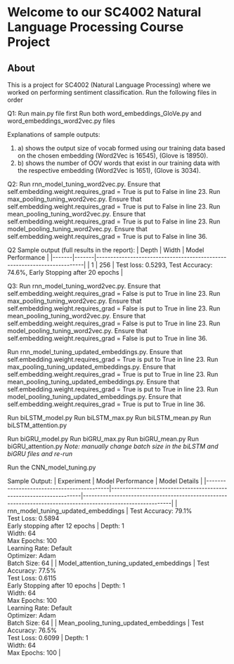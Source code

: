 # Welcome to our SC4002 Natural Language Processing Course Project
## About

This is a project for SC4002 (Natural Language Processing) where we worked on performing sentiment classification.
Run the following files in order

Q1:
  Run main.py file first
  Run both word_embeddings_GloVe.py and word_embeddings_word2vec.py files

Explanations of sample outputs:
  1. a) shows the output size of vocab formed using our training data based on the chosen embedding (Word2Vec is 16545), (Glove is 18950).
  1. b) shows the number of OOV words that exist in our training data with the respective embedding (Word2Vec is 1651), (Glove is 3034). 


Q2: 
  Run rnn_model_tuning_word2vec.py. Ensure that self.embedding.weight.requires_grad = True is put to False in line 23.
  Run max_pooling_tuning_word2vec.py. Ensure that self.embedding.weight.requires_grad = True is put to False in line 23.
  Run mean_pooling_tuning_word2vec.py. Ensure that self.embedding.weight.requires_grad = True is put to False in line 23.
  Run model_pooling_tuning_word2vec.py. Ensure that self.embedding.weight.requires_grad = True is put to False in line 36.

Q2 Sample output (full results in the report):
| Depth | Width | Model Performance                                                       |
|-------|-------|-------------------------------------------------------------------------|
| 1     | 256   | Test loss: 0.5293, Test Accuracy: 74.6%, Early Stopping after 20 epochs |


Q3:
  Run rnn_model_tuning_word2vec.py. Ensure that self.embedding.weight.requires_grad = False is put to True in line 23.
  Run max_pooling_tuning_word2vec.py. Ensure that self.embedding.weight.requires_grad = False is put to True in line 23.
  Run mean_pooling_tuning_word2vec.py. Ensure that self.embedding.weight.requires_grad = False is put to True in line 23.
  Run model_pooling_tuning_word2vec.py. Ensure that self.embedding.weight.requires_grad = False is put to True in line 36.
  
  Run rnn_model_tuning_updated_embeddings.py. Ensure that self.embedding.weight.requires_grad = True is put to True in line 23.
  Run max_pooling_tuning_updated_embeddings.py. Ensure that self.embedding.weight.requires_grad = True is put to True in line 23.
  Run mean_pooling_tuning_updated_embeddings.py. Ensure that self.embedding.weight.requires_grad = True is put to True in line 23.
  Run model_pooling_tuning_updated_embeddings.py. Ensure that self.embedding.weight.requires_grad = True is put to True in line 36.

  Run biLSTM_model.py
  Run biLSTM_max.py
  Run biLSTM_mean.py
  Run biLSTM_attention.py

  Run biGRU_model.py
  Run biGRU_max.py
  Run biGRU_mean.py
  Run biGRU_attention.py
  *Note: manually change batch size in the biLSTM and biGRU files and re-run*

  Run the CNN_model_tuning.py

  Sample Output:
  | Experiment                                | Model Performance                                                | Model Details                                                                                               |
|-------------------------------------------|-------------------------------------------------------------------|-------------------------------------------------------------------------------------------------------------|
| rnn_model_tuning_updated_embeddings        | Test Accuracy: 79.1%<br>Test Loss: 0.5894<br>Early stopping after 12 epochs | Depth: 1<br>Width: 64<br>Max Epochs: 100<br>Learning Rate: Default<br>Optimizer: Adam<br>Batch Size: 64     |
| Model_attention_tuning_updated_embeddings  | Test Accuracy: 77.5%<br>Test Loss: 0.6115<br>Early Stopping after 10 epochs | Depth: 1<br>Width: 64<br>Max Epochs: 100<br>Learning Rate: Default<br>Optimizer: Adam<br>Batch Size: 64     |
| Mean_pooling_tuning_updated_embeddings     | Test Accuracy: 76.5%<br>Test Loss: 0.6099                         | Depth: 1<br>Width: 64<br>Max Epochs: 100                                                                    |


  
